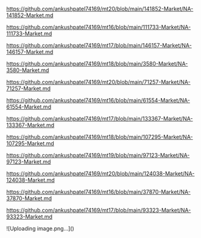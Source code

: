 <p><a href="https://github.com/ankushpatel74169/mt20/blob/main/141852-Market/NA-141852-Market.md">https://github.com/ankushpatel74169/mt20/blob/main/141852-Market/NA-141852-Market.md</a></p><p><a href="https://github.com/ankushpatel74169/mt16/blob/main/111733-Market/NA-111733-Market.md">https://github.com/ankushpatel74169/mt16/blob/main/111733-Market/NA-111733-Market.md</a></p><p><a href="https://github.com/ankushpatel74169/mt17/blob/main/146157-Market/NA-146157-Market.md">https://github.com/ankushpatel74169/mt17/blob/main/146157-Market/NA-146157-Market.md</a></p><p><a href="https://github.com/ankushpatel74169/mt18/blob/main/3580-Market/NA-3580-Market.md">https://github.com/ankushpatel74169/mt18/blob/main/3580-Market/NA-3580-Market.md</a></p><p><a href="https://github.com/ankushpatel74169/mt20/blob/main/71257-Market/NA-71257-Market.md">https://github.com/ankushpatel74169/mt20/blob/main/71257-Market/NA-71257-Market.md</a></p><p><a href="https://github.com/ankushpatel74169/mt16/blob/main/61554-Market/NA-61554-Market.md">https://github.com/ankushpatel74169/mt16/blob/main/61554-Market/NA-61554-Market.md</a></p><p><a href="https://github.com/ankushpatel74169/mt17/blob/main/133367-Market/NA-133367-Market.md">https://github.com/ankushpatel74169/mt17/blob/main/133367-Market/NA-133367-Market.md</a></p><p><a href="https://github.com/ankushpatel74169/mt18/blob/main/107295-Market/NA-107295-Market.md">https://github.com/ankushpatel74169/mt18/blob/main/107295-Market/NA-107295-Market.md</a></p><p><a href="https://github.com/ankushpatel74169/mt19/blob/main/97123-Market/NA-97123-Market.md">https://github.com/ankushpatel74169/mt19/blob/main/97123-Market/NA-97123-Market.md</a></p><p><a href="https://github.com/ankushpatel74169/mt20/blob/main/124038-Market/NA-124038-Market.md">https://github.com/ankushpatel74169/mt20/blob/main/124038-Market/NA-124038-Market.md</a></p><p><a href="https://github.com/ankushpatel74169/mt16/blob/main/37870-Market/NA-37870-Market.md">https://github.com/ankushpatel74169/mt16/blob/main/37870-Market/NA-37870-Market.md</a></p><p><a href="https://github.com/ankushpatel74169/mt17/blob/main/93323-Market/NA-93323-Market.md">https://github.com/ankushpatel74169/mt17/blob/main/93323-Market/NA-93323-Market.md</a></p>
![Uploading image.png…]()
